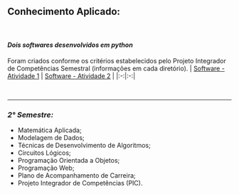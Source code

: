 ## **Conhecimento Aplicado:**

</br>

#### ***Dois softwares desenvolvidos em python***
Foram criados conforme os critérios estabelecidos pelo Projeto Integrador de Competências Semestral (informações em cada diretório).
| <a href="https://github.com/LoukasLoukanos/Ciencia-da-Computacao/tree/master/SEMESTRES%20BCC%20-%20Conhecimento%20Aplicado/2%C2%B0%20Semestre/PIC%20-%20Projeto%201#projeto-integrador-de-compet%C3%AAncias---atividade-1">Software - Atividade 1</a> | <a href="https://github.com/LoukasLoukanos/Ciencia-da-Computacao/tree/master/SEMESTRES%20BCC%20-%20Conhecimento%20Aplicado/2%C2%B0%20Semestre/PIC%20-%20Projeto%202#projeto-integrador-de-compet%C3%AAncias---atividade-2">Software - Atividade 2</a> |
|:-:|:-:|

</br>

<hr>

### ***2° Semestre:***
- Matemática Aplicada;
- Modelagem de Dados;
- Técnicas de Desenvolvimento de Algoritmos;
- Circuitos Lógicos;
- Programação Orientada a Objetos;
- Programação Web;
- Plano de Acompanhamento de Carreira;
- Projeto Integrador de Competências (PIC).
